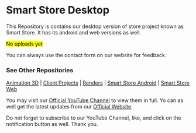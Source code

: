﻿# Smart Store Desktop

This Repository is contains our desktop version of store project known as Smart Store. It has its android and web versions as well.

<mark>No uploads yet</mark>

You can always use the contact form on our website for feedback.

### See Other Repositories
[Animation 3D][1] | [Client Projects][2] | [Renders][3] | [Smart Store Android][4] | [Smart Store Web][6]

You may visit our [Official YouTube Channel][7] to view them in full. Yo can as well get the latest updates from our [Official Website][8].

Do not forget to subscribe to our YouTube Channel, like, and click on the notification button as well. Thank you.

  [1]: https://github.com/emexrevolarter/animation-3d
  [2]: https://github.com/emexrevolarter/client-projects
  [3]: https://github.com/emexrevolarter/renders
  [4]: https://github.com/emexrevolarter/smart-store-android
  [6]: https://github.com/emexrevolarter/smart-store-web
  [7]: https://www.youtube.com/channel/UCrzJoGKoUFAn4O57MPzhKDA
  [8]: https://emexrevolarter.com
